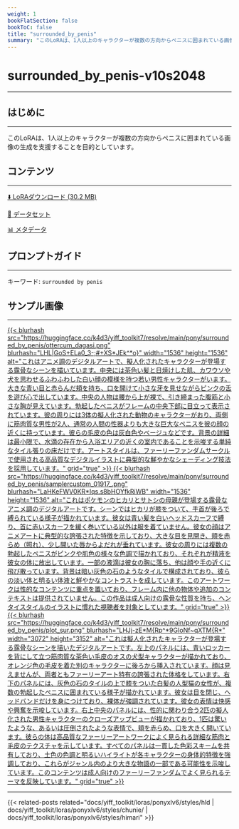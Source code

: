 ```yaml
---
weight: 1
bookFlatSection: false
bookToC: false
title: "surrounded_by_penis"
summary: "このLoRAは、1人以上のキャラクターが複数の方向からペニスに囲まれている画像の生成を支援することを目的としています。"
---
```


<!--markdownlint-disable MD025 MD033 -->

# surrounded_by_penis-v10s2048

---

## はじめに

---

このLoRAは、1人以上のキャラクターが複数の方向からペニスに囲まれている画像の生成を支援することを目的としています。

## コンテンツ

---

[⬇️ LoRAダウンロード (30.2 MB)](https://huggingface.co/k4d3/yiff_toolkit7/resolve/main/pony/surrounded_by_penis/surrounded_by_penis-v10s2048.safetensors)

[📐 データセット](https://huggingface.co/datasets/k4d3/surrounded_by_penis)

[📊 メタデータ](https://huggingface.co/k4d3/yiff_toolkit7/resolve/main/pony/surrounded_by_penis/surrounded_by_penis-v10s2048.json)

## プロンプトガイド

---

キーワード: `surrounded by penis`

## サンプル画像

---

<div class="image-grid">
  <div class="image-grid-container">
    <a href="https://huggingface.co/k4d3/yiff_toolkit7/resolve/main/pony/surrounded_by_penis/ottercum_dagasi.png">
    {{< blurhash
      src="https://huggingface.co/k4d3/yiff_toolkit7/resolve/main/pony/surrounded_by_penis/ottercum_dagasi.png"
      blurhash="LHL|GoS+ELa0_3-;#+XS*JEk^*o}"
      width="1536"
      height="1536"
      alt="これはアニメ調のデジタルアートで、擬人化されたキャラクターが登場する露骨なシーンを描いています。中央には茶色い髪と日焼けした肌、カワウソや犬を思わせるふわふわした白い顔の模様を持つ若い男性キャラクターがいます。大きな青い目と赤らんだ頬を持ち、口を開けて小さな牙を見せながらピンクの舌を遊び心で出しています。中央の人物は腰から上が裸で、引き締まった腹筋と小さな胸が見えています。勃起したペニスがフレームの中央下部に目立って表示されています。彼の周りには3体の擬人化された動物のキャラクターがおり、両側に筋肉質な男性が2人、通常の人間の性器よりも大きな巨大なペニスを彼の顔の近くに持っています。彼らの毛皮の色は灰白色やベージュなどです。背景の詳細は最小限で、水滴の存在から入浴エリアの近くの室内であることを示唆する単純なタイル張りの床だけです。アートスタイルは、ファーリーファンダムサークルで使用される高品質なデジタルイラストに典型的な鮮やかなシェーディング技法を採用しています。"
      grid="true"
    >}}
    </a>
    <a href="https://huggingface.co/k4d3/yiff_toolkit7/resolve/main/pony/surrounded_by_penis/samplercustom_01917_.png">
    {{< blurhash
      src="https://huggingface.co/k4d3/yiff_toolkit7/resolve/main/pony/surrounded_by_penis/samplercustom_01917_.png"
      blurhash="LaHKeFWV0KR*Iqs.s8bHOYfkRiWB"
      width="1536"
      height="1536"
      alt="これはポケモンのヒカリとサトシの母親が登場する露骨なアニメ調のデジタルアートです。シーンではヒカリが膝をついて、手首が後ろで縛られている様子が描かれています。彼女は青い髪を白いヘッドスカーフで縛り、首に赤いスカーフを緩く巻いている以外は服を着ていません。彼女の顔はアニメアートに典型的な誇張された特徴を示しており、大きな目を見開き、頬を赤らめ（照れ）、少し開いた唇からよだれが垂れています。彼女の周りには複数の勃起したペニスがピンクや肌色の様々な色調で描かれており、それぞれが精液を彼女の体に放出しています。一部の液滴は彼女の胸に落ち、他は顔や手の近くに飛び散っています。背景は暗い灰色の石のようなタイルで構成されており、彼らの淡い体と明るい体液と鮮やかなコントラストを成しています。このアートワークは性的なコンテンツに重点を置いており、フレーム内に他の物体や追加のコンテキストは提供されていません。この作品は成人向けの露骨な性質を持ち、ヘンタイスタイルのイラストに慣れた視聴者を対象としています。"
      grid="true"
    >}}
    </a>
  </div>
</div>

<div class="image-grid">
  <div class="image-grid-container">
    <a href="https://huggingface.co/k4d3/yiff_toolkit7/resolve/main/pony/surrounded_by_penis/plot_sur.png">
    {{< blurhash
      src="https://huggingface.co/k4d3/yiff_toolkit7/resolve/main/pony/surrounded_by_penis/plot_sur.png"
      blurhash="LHJj-zE*M{Rp^*9GIoNf~qXTM{R*"
      width="3072"
      height="3152"
      alt="これは擬人化されたキャラクターが登場する露骨なシーンを描いたデジタルアートです。左上のパネルには、青いロッカーを背にして立つ筋肉質な茶色い毛皮のオスの犬型キャラクターが描かれており、オレンジ色の毛皮を着た別のキャラクターに後ろから挿入されています。顔は見えませんが、両者ともファーリーアート特有の誇張された体格をしています。右下のパネルには、灰色の石のタイルの上で膝をついた白髪の人型猫の女性が、複数の勃起したペニスに囲まれている様子が描かれています。彼女は目を閉じ、ヘッドバンドだけを身につけており、裸体が強調されています。彼女の表情は快感や興奮を示唆しています。右上中央のパネルには、性的に関わり合う2匹の擬人化された男性キャラクターのクローズアップビューが描かれており、1匹は驚いたような、あるいは圧倒されたような表情で、頬を赤らめ、口を大きく開いています。彼らの体は高品質なファーリーアートワークによく見られる詳細な筋肉と毛皮のテクスチャを示しています。すべてのパネルは一貫した色彩スキームを共有しており、土色の色調と明るいハイライトが各キャラクターの身体的特徴を強調しており、これらがジャンル内のより大きな物語の一部である可能性を示唆しています。このコンテンツは成人向けのファーリーファンダムでよく見られるテーマを反映しています。"
      grid="true"
    >}}
    </a>
  </div>
</div>

---

{{< related-posts related="docs/yiff_toolkit/loras/ponyxlv6/styles/hld | docs/yiff_toolkit/loras/ponyxlv6/styles/chunie/ | docs/yiff_toolkit/loras/ponyxlv6/styles/himari" >}}
